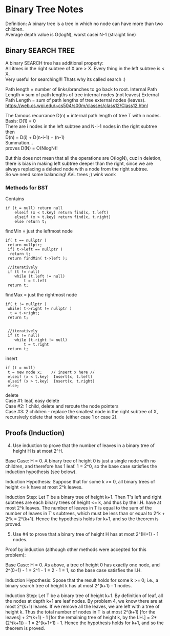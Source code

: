 # Binary Tree Notes
Definition: A binary tree is a tree in which no node can have more than two children.  
Average depth value is O(logN), worst casei N-1 (straight line)  

## Binary SEARCH TREE
A binary SEARCH tree has additional property:  
All itmes in the right subtree of X are > X. Every thing in the left subtree is < X.   
Very useful for searching!!! Thats why its called search :)
  
Path length = number of links/branches to go back to root.
Internal Path Length = sum of path lengths of tree internal nodes (not leaves)
External Path Length = sum of path lengths of tree external nodes (leaves).
https://web.cs.wpi.edu/~cs504/s00m/classes/class12/Class12.html
  
The famous recurrance D(n) = internal path length of tree T with n nodes.   
Basis: D(1) = 0   
There are i nodes in the left subtree and N-i-1 nodes in the right subtree then  
D(n) = D(i) + D(n-i-1) + (n-1)  
Summation...  
proves D(N) = O(NlogN)!  
  
But this does not mean that all the operations are O(logN), cuz in deletion, there is bias in making left subtree deeper than the right, since we are always replacing a deleted node with a node from the right subtree.  
So we need some balancing! AVL trees ;) wink wonk

### Methods for BST
Contains
```
if (t = null) return null
	elseif (x < t.key) return find(x, t.left)
	elseif (x > t.key) return find(x, t.right)
	else return t;
```
findMin = just the leftmost node  
```
if( t == nullptr )
 return nullptr;
 if( t->left == nullptr )
  return t;
 return findMin( t->left );

 //iteratively 
 if (t != null)
	while (t.left != null)
		t = t.left
 return t;
```
findMax = just the rightmost node  
```
if( t != nullptr )
 while( t->right != nullptr )
  t = t->right;
 return t;


 //iteratively 
 if (t != null)
	while (t.right != null)
		t = t.right
 return t;
```
insert
```
if (t = null)
 t = new node x; 	// insert x here //
 elseif (x < t.key)  Insert(x, t.left)
 elseif (x > t.key)  Insert(x, t.right)
 else;  
```
delete  
Case #1: leaf, easy delete  
Case #2: 1 child, delete and reroute the node pointers  
Case #3: 2 children - replace the smallest node in the right subtree of X, recursively delete that node (either case 1 or case 2).  

## Proofs (Induction)
4. Use induction to prove that the number of leaves in a binary tree of
height H is at most 2^H.

Base Case:  H = 0.  A binary tree of height 0 is just a single node with
no children, and therefore has 1 leaf.  1 = 2^0, so the base case
satisfies the induction hypothesis (see below).

Induction Hypothesis:  Suppose that for some k >= 0, all binary trees of
height <= k have at most 2^k leaves.

Induction Step:  Let T be a binary tree of height k+1.  Then T's left and
right subtrees are each binary trees of height <= k, and thus by the I.H.
have at most 2^k leaves.  The number of leaves in T is equal to the sum of
the number of leaves in T's subtrees, which must be less than or equal to
2^k + 2^k = 2^(k+1).  Hence the hypothesis holds for k+1, and so the
theorem is proved.

5. Use #4 to prove that a binary tree of height H has at most 2^(H+1) - 1
nodes.

Proof by induction (although other methods were accepted for this
problem):

Base Case:  H = 0.  As above, a tree of height 0 has exactly one node, and
2^(0+1) - 1 = 2^1 - 1 = 2 - 1 = 1, so the base case satisfies the I.H.

Induction Hypothesis:  Spose that the result holds for some k >= 0; i.e.,
a binary search tree of height k has at most 2^(k+1) - 1 nodes.

Induction Step:  Let T be a binary tree of height k+1.  By definition of
leaf, all the nodes at depth k+1 are leaf nodes.  By problem 4, we know
there are at most 2^(k+1) leaves.  If we remove all the leaves, we are
left with a tree of height k.  Thus the total number of nodes in T is at
most 2^(k+1) [for the leaves] + 2^(k+1) - 1 [for the remaining tree
of height k, by the I.H.] = 2*(2^(k+1)) - 1 = 2^(k+1+1) - 1.  Hence the
hypothesis holds for k+1, and so the theorem is proved.